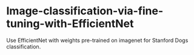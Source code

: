 # Image-classification-via-fine-tuning-with-EfficientNet
Use EfficientNet with weights pre-trained on imagenet for Stanford Dogs classification.
